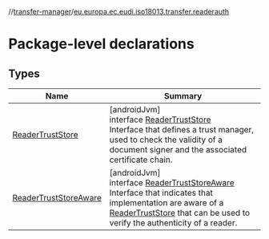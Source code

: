 //[transfer-manager](../../index.md)/[eu.europa.ec.eudi.iso18013.transfer.readerauth](index.md)

# Package-level declarations

## Types

| Name | Summary |
|---|---|
| [ReaderTrustStore](-reader-trust-store/index.md) | [androidJvm]<br>interface [ReaderTrustStore](-reader-trust-store/index.md)<br>Interface that defines a trust manager, used to check the validity of a document signer and the associated certificate chain. |
| [ReaderTrustStoreAware](-reader-trust-store-aware/index.md) | [androidJvm]<br>interface [ReaderTrustStoreAware](-reader-trust-store-aware/index.md)<br>Interface that indicates that implementation are aware of a [ReaderTrustStore](-reader-trust-store/index.md) that can be used to verify the authenticity of a reader. |
